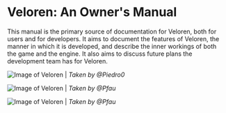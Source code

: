 # Veloren: An Owner's Manual

This manual is the primary source of documentation for Veloren, both for users and for developers. It aims to document the features of Veloren, the manner in which it is developed, and describe the inner workings of both the game and the engine. It also aims to discuss future plans the development team has for Veloren.

![Image of Veloren](https://media.discordapp.net/attachments/634860358623821835/714214218009673758/screenshot_1590352323747.png)
| _Taken by @Piedro0_

![Image of Veloren](https://media.discordapp.net/attachments/634860358623821835/710841892363042866/unknown.png)
| _Taken by @Pfau_

![Image of Veloren](https://media.discordapp.net/attachments/634860358623821835/710834928828416081/unknown.png)
| _Taken by @Pfau_
